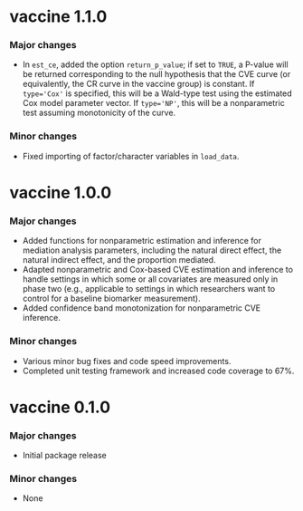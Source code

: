 # vaccine 1.1.0

### Major changes

- In `est_ce`, added the option `return_p_value`; if set to `TRUE`, a P-value will be returned corresponding to the null hypothesis that the CVE curve (or equivalently, the CR curve in the vaccine group) is constant. If `type='Cox'` is specified, this will be a Wald-type test using the estimated Cox model parameter vector. If `type='NP'`, this will be a nonparametric test assuming monotonicity of the curve.

### Minor changes

- Fixed importing of factor/character variables in `load_data`.

# vaccine 1.0.0

### Major changes

- Added functions for nonparametric estimation and inference for mediation analysis parameters, including the natural direct effect, the natural indirect effect, and the proportion mediated.
- Adapted nonparametric and Cox-based CVE estimation and inference to handle settings in which some or all covariates are measured only in phase two (e.g., applicable to settings in which researchers want to control for a baseline biomarker measurement).
- Added confidence band monotonization for nonparametric CVE inference.

### Minor changes

- Various minor bug fixes and code speed improvements.
- Completed unit testing framework and increased code coverage to 67%.

# vaccine 0.1.0

### Major changes

- Initial package release

### Minor changes

- None

